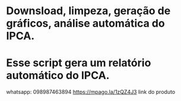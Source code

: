 # Downsload, limpeza, geração de gráficos, análise automática do IPCA.
# Esse script gera um relatório automático do IPCA.
whatsapp: 098987463894
https://mpago.la/1zQZ4J3
link do produto

